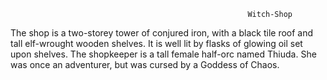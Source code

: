                                                          Witch-Shop
The shop is a two-storey tower of conjured iron, with a black tile roof and tall elf-wrought wooden shelves.
It is well lit by flasks of glowing oil set upon shelves.
The shopkeeper is a tall female half-orc named Thiuda. She was once an adventurer, but was cursed by a Goddess of Chaos.

